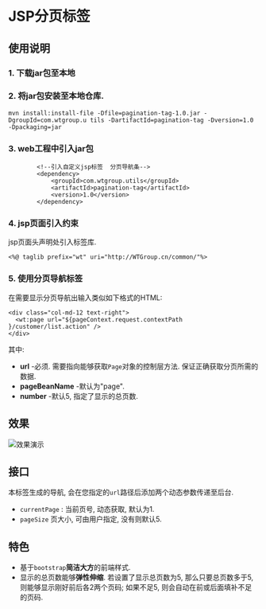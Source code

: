 # JSP分页标签

 
## 使用说明
### 1. 下载jar包至本地



### 2. 将jar包安装至本地仓库.
```
mvn install:install-file -Dfile=pagination-tag-1.0.jar -DgroupId=com.wtgroup.u tils -DartifactId=pagination-tag -Dversion=1.0 -Dpackaging=jar
```


### 3. web工程中引入jar包
```
        <!--引入自定义jsp标签  分页导航条-->
        <dependency>
            <groupId>com.wtgroup.utils</groupId>
            <artifactId>pagination-tag</artifactId>
            <version>1.0</version>
        </dependency>

```


### 4. jsp页面引入约束
jsp页面头声明处引入标签库.
```
<%@ taglib prefix="wt" uri="http://WTGroup.cn/common/"%>
```

### 5. 使用分页导航标签
在需要显示分页导航出输入类似如下格式的HTML:

```
<div class="col-md-12 text-right">
  <wt:page url="${pageContext.request.contextPath }/customer/list.action" />
</div>
```
其中:
- **url** -必须. 需要指向能够获取`Page`对象的控制层方法. 保证正确获取分页所需的数据.
- **pageBeanName** -默认为"page".
- **number** -默认5, 指定了显示的总页数.

## 效果

![效果演示](http://upload-images.jianshu.io/upload_images/3250317-46dd1c57e7481062.gif?imageMogr2/auto-orient/strip%7CimageView2/2/w/1240)


## 接口

本标签生成的导航, 会在您指定的`url`路径后添加两个动态参数传递至后台.
- `currentPage` : 当前页号, 动态获取, 默认为1.
- `pageSize` 页大小, 可由用户指定, 没有则默认5.




## 特色

- 基于`bootstrap`**简洁大方**的前端样式.
- 显示的总页数能够**弹性伸缩**. 若设置了显示总页数为5, 那么只要总页数多于5, 则能够显示刚好前后各2两个页码; 如果不足5, 则会自动在前或后面填补不足的页码.



